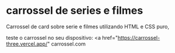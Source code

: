 # carrossel de series e filmes
Carrossel de card sobre serie e filmes utilizando HTML e CSS puro,

teste o carrossel no seu dispositivo: <a href="https://carrossel-three.vercel.app/" carrossel.com
